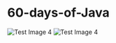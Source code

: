 # 60-days-of-Java

![Test Image 4](https://images.vexels.com/media/users/3/166401/isolated/preview/b82aa7ac3f736dd78570dd3fa3fa9e24-java-programming-language-icon.png)
![Test Image 4](https://www.pngitem.com/pimgs/m/370-3705866_programming-project-help-computer-programmer-png-transparent-png.png)

